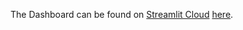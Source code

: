 The Dashboard can be found on [Streamlit Cloud](https://streamlit.io/cloud) [here](https://shotspotter-app-app-fydqqrdlrapp9xdv5wlfwhm.streamlit.app/).
